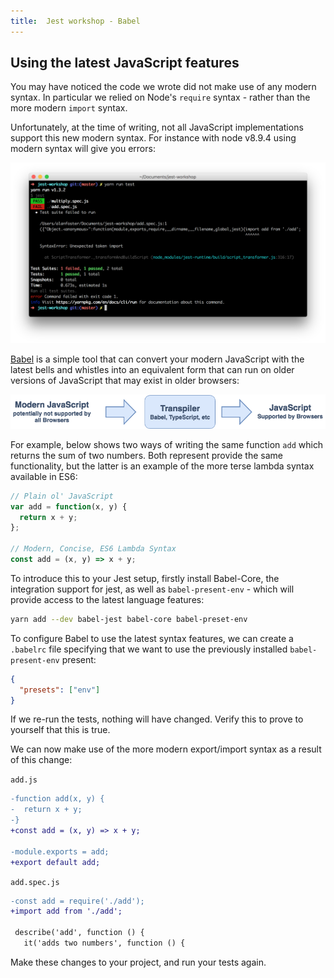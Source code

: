```yaml
---
title:  Jest workshop - Babel
---
```


## Using the latest JavaScript features

You may have noticed the code we wrote did not make use of any modern syntax. In particular
we relied on Node's `require` syntax - rather than the more modern `import` syntax.

Unfortunately, at the time of writing, not all JavaScript implementations support this new modern syntax.
For instance with node v8.9.4 using modern syntax will give you errors:

![](./without-babel.png "Example of the new modern import syntax failing to run on node v8.9.4")

[Babel](https://babeljs.io/) is a simple tool that can convert your modern JavaScript with the
latest bells and whistles into an equivalent form that can run on older versions of JavaScript
that may exist in older browsers:

![](./pipeline.png "Example of Modern source code being output to a transpiler such as babel, with the output being valid JavaScript that runs on legacy browsers")

For example, below shows two ways of writing the same function `add` which returns the sum of
two numbers. Both represent provide the same functionality, but the latter is an example
of the more terse lambda syntax available in ES6:

```javascript
// Plain ol' JavaScript
var add = function(x, y) {
  return x + y;
};

// Modern, Concise, ES6 Lambda Syntax
const add = (x, y) => x + y;
```

To introduce this to your Jest setup, firstly install Babel-Core, the integration support for jest,
as well as `babel-present-env` - which will provide access to the latest language features:

```bash
yarn add --dev babel-jest babel-core babel-preset-env
```

To configure Babel to use the latest syntax features, we can create a `.babelrc` file specifying
that we want to use the previously installed `babel-present-env` present:

```json
{
  "presets": ["env"]
}
```

If we re-run the tests, nothing will have changed. Verify this to prove to yourself that
this is true.

We can now make use of the more modern export/import syntax as a result of this change:

`add.js`

```diff
-function add(x, y) {
-  return x + y;
-}
+const add = (x, y) => x + y;

-module.exports = add;
+export default add;
```

`add.spec.js`

```diff
-const add = require('./add');
+import add from './add';

 describe('add', function () {
   it('adds two numbers', function () {
```

Make these changes to your project, and run your tests again.
